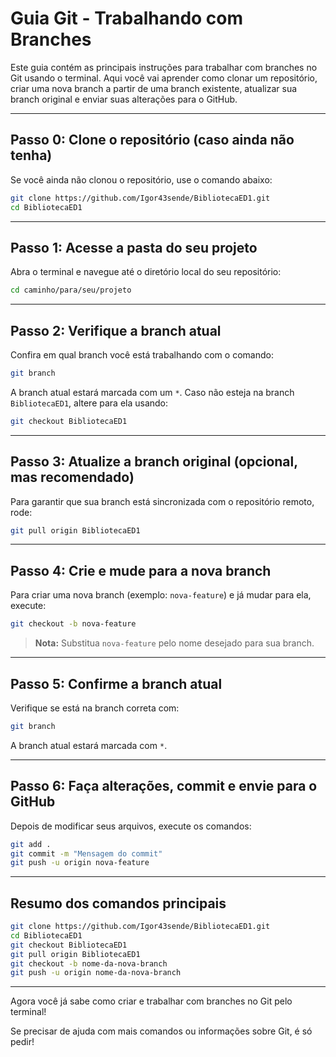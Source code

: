 
# Guia Git - Trabalhando com Branches

Este guia contém as principais instruções para trabalhar com branches no Git usando o terminal. Aqui você vai aprender como clonar um repositório, criar uma nova branch a partir de uma branch existente, atualizar sua branch original e enviar suas alterações para o GitHub.

---

## Passo 0: Clone o repositório (caso ainda não tenha)

Se você ainda não clonou o repositório, use o comando abaixo:

```bash
git clone https://github.com/Igor43sende/BibliotecaED1.git
cd BibliotecaED1
```

---

## Passo 1: Acesse a pasta do seu projeto

Abra o terminal e navegue até o diretório local do seu repositório:

```bash
cd caminho/para/seu/projeto
```

---

## Passo 2: Verifique a branch atual

Confira em qual branch você está trabalhando com o comando:

```bash
git branch
```

A branch atual estará marcada com um `*`. Caso não esteja na branch `BibliotecaED1`, altere para ela usando:

```bash
git checkout BibliotecaED1
```

---

## Passo 3: Atualize a branch original (opcional, mas recomendado)

Para garantir que sua branch está sincronizada com o repositório remoto, rode:

```bash
git pull origin BibliotecaED1
```

---

## Passo 4: Crie e mude para a nova branch

Para criar uma nova branch (exemplo: `nova-feature`) e já mudar para ela, execute:

```bash
git checkout -b nova-feature
```

> **Nota:** Substitua `nova-feature` pelo nome desejado para sua branch.

---

## Passo 5: Confirme a branch atual

Verifique se está na branch correta com:

```bash
git branch
```

A branch atual estará marcada com `*`.

---

## Passo 6: Faça alterações, commit e envie para o GitHub

Depois de modificar seus arquivos, execute os comandos:

```bash
git add .
git commit -m "Mensagem do commit"
git push -u origin nova-feature
```

---

## Resumo dos comandos principais

```bash
git clone https://github.com/Igor43sende/BibliotecaED1.git
cd BibliotecaED1
git checkout BibliotecaED1
git pull origin BibliotecaED1
git checkout -b nome-da-nova-branch
git push -u origin nome-da-nova-branch
```

---

Agora você já sabe como criar e trabalhar com branches no Git pelo terminal!

Se precisar de ajuda com mais comandos ou informações sobre Git, é só pedir!
